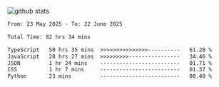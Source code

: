 
![github stats](https://github-readme-stats.vercel.app/api?username=realmahd1&show_icons=true&theme=codeSTACKr&hide_rank=true&count_private=true)

<!--START_SECTION:waka-->

```txt
From: 23 May 2025 - To: 22 June 2025

Total Time: 82 hrs 34 mins

TypeScript   50 hrs 35 mins  >>>>>>>>>>>>>>>----------   61.28 %
JavaScript   28 hrs 27 mins  >>>>>>>>>----------------   34.46 %
JSON         1 hr 24 mins    -------------------------   01.71 %
CSS          1 hr 7 mins     -------------------------   01.37 %
Python       23 mins         -------------------------   00.48 %
```

<!--END_SECTION:waka-->
